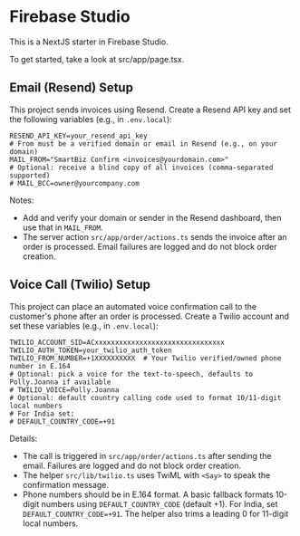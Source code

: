 # Firebase Studio

This is a NextJS starter in Firebase Studio.

To get started, take a look at src/app/page.tsx.

## Email (Resend) Setup

This project sends invoices using Resend. Create a Resend API key and set the following variables (e.g., in `.env.local`):

```
RESEND_API_KEY=your_resend_api_key
# From must be a verified domain or email in Resend (e.g., on your domain)
MAIL_FROM="SmartBiz Confirm <invoices@yourdomain.com>"
# Optional: receive a blind copy of all invoices (comma-separated supported)
# MAIL_BCC=owner@yourcompany.com
```

Notes:
- Add and verify your domain or sender in the Resend dashboard, then use that in `MAIL_FROM`.
- The server action `src/app/order/actions.ts` sends the invoice after an order is processed. Email failures are logged and do not block order creation.

## Voice Call (Twilio) Setup

This project can place an automated voice confirmation call to the customer's phone after an order is processed. Create a Twilio account and set these variables (e.g., in `.env.local`):

```
TWILIO_ACCOUNT_SID=ACxxxxxxxxxxxxxxxxxxxxxxxxxxxxxxxx
TWILIO_AUTH_TOKEN=your_twilio_auth_token
TWILIO_FROM_NUMBER=+1XXXXXXXXXX  # Your Twilio verified/owned phone number in E.164
# Optional: pick a voice for the text-to-speech, defaults to Polly.Joanna if available
# TWILIO_VOICE=Polly.Joanna
# Optional: default country calling code used to format 10/11-digit local numbers
# For India set:
# DEFAULT_COUNTRY_CODE=+91
```

Details:
- The call is triggered in `src/app/order/actions.ts` after sending the email. Failures are logged and do not block order creation.
- The helper `src/lib/twilio.ts` uses TwiML with `<Say>` to speak the confirmation message.
- Phone numbers should be in E.164 format. A basic fallback formats 10-digit numbers using `DEFAULT_COUNTRY_CODE` (default +1). For India, set `DEFAULT_COUNTRY_CODE=+91`. The helper also trims a leading 0 for 11-digit local numbers.